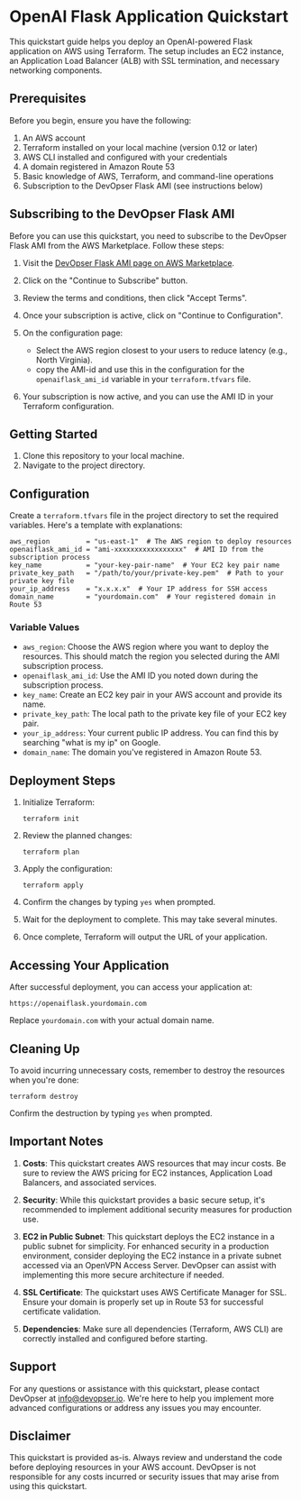 # OpenAI Flask Application Quickstart

This quickstart guide helps you deploy an OpenAI-powered Flask application on AWS using Terraform. The setup includes an EC2 instance, an Application Load Balancer (ALB) with SSL termination, and necessary networking components.

## Prerequisites

Before you begin, ensure you have the following:

1. An AWS account
2. Terraform installed on your local machine (version 0.12 or later)
3. AWS CLI installed and configured with your credentials
4. A domain registered in Amazon Route 53
5. Basic knowledge of AWS, Terraform, and command-line operations
6. Subscription to the DevOpser Flask AMI (see instructions below)

## Subscribing to the DevOpser Flask AMI

Before you can use this quickstart, you need to subscribe to the DevOpser Flask AMI from the AWS Marketplace. Follow these steps:

1. Visit the [DevOpser Flask AMI page on AWS Marketplace](https://aws.amazon.com/marketplace/pp/prodview-tti62q7ulbcoq).

2. Click on the "Continue to Subscribe" button.

3. Review the terms and conditions, then click "Accept Terms".

4. Once your subscription is active, click on "Continue to Configuration".

5. On the configuration page:
   - Select the AWS region closest to your users to reduce latency (e.g., North Virginia).
   - copy the AMI-id and use this in the configuration for the `openaiflask_ami_id` variable in your `terraform.tfvars` file.

8. Your subscription is now active, and you can use the AMI ID in your Terraform configuration.

## Getting Started

1. Clone this repository to your local machine.
2. Navigate to the project directory.

## Configuration

Create a `terraform.tfvars` file in the project directory to set the required variables. Here's a template with explanations:

```hcl
aws_region         = "us-east-1"  # The AWS region to deploy resources
openaiflask_ami_id = "ami-xxxxxxxxxxxxxxxxx"  # AMI ID from the subscription process
key_name           = "your-key-pair-name"  # Your EC2 key pair name
private_key_path   = "/path/to/your/private-key.pem"  # Path to your private key file
your_ip_address    = "x.x.x.x"  # Your IP address for SSH access
domain_name        = "yourdomain.com"  # Your registered domain in Route 53
```

### Variable Values

- `aws_region`: Choose the AWS region where you want to deploy the resources. This should match the region you selected during the AMI subscription process.
- `openaiflask_ami_id`: Use the AMI ID you noted down during the subscription process.
- `key_name`: Create an EC2 key pair in your AWS account and provide its name.
- `private_key_path`: The local path to the private key file of your EC2 key pair.
- `your_ip_address`: Your current public IP address. You can find this by searching "what is my ip" on Google.
- `domain_name`: The domain you've registered in Amazon Route 53.

## Deployment Steps

1. Initialize Terraform:
   ```
   terraform init
   ```

2. Review the planned changes:
   ```
   terraform plan
   ```

3. Apply the configuration:
   ```
   terraform apply
   ```

4. Confirm the changes by typing `yes` when prompted.

5. Wait for the deployment to complete. This may take several minutes.

6. Once complete, Terraform will output the URL of your application.

## Accessing Your Application

After successful deployment, you can access your application at:

```
https://openaiflask.yourdomain.com
```

Replace `yourdomain.com` with your actual domain name.

## Cleaning Up

To avoid incurring unnecessary costs, remember to destroy the resources when you're done:

```
terraform destroy
```

Confirm the destruction by typing `yes` when prompted.

## Important Notes

1. **Costs**: This quickstart creates AWS resources that may incur costs. Be sure to review the AWS pricing for EC2 instances, Application Load Balancers, and associated services.

2. **Security**: While this quickstart provides a basic secure setup, it's recommended to implement additional security measures for production use.

3. **EC2 in Public Subnet**: This quickstart deploys the EC2 instance in a public subnet for simplicity. For enhanced security in a production environment, consider deploying the EC2 instance in a private subnet accessed via an OpenVPN Access Server. DevOpser can assist with implementing this more secure architecture if needed.

4. **SSL Certificate**: The quickstart uses AWS Certificate Manager for SSL. Ensure your domain is properly set up in Route 53 for successful certificate validation.

5. **Dependencies**: Make sure all dependencies (Terraform, AWS CLI) are correctly installed and configured before starting.

## Support

For any questions or assistance with this quickstart, please contact DevOpser at info@devopser.io. We're here to help you implement more advanced configurations or address any issues you may encounter.

## Disclaimer

This quickstart is provided as-is. Always review and understand the code before deploying resources in your AWS account. DevOpser is not responsible for any costs incurred or security issues that may arise from using this quickstart.